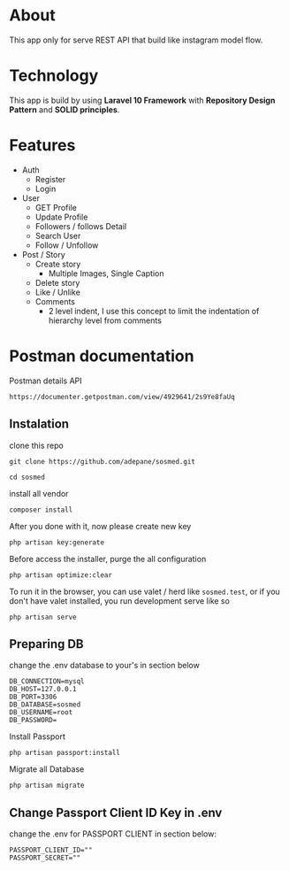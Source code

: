 # About

This app only for serve REST API that build like instagram model flow.

# Technology

This app is build by using **Laravel 10 Framework** with **Repository Design Pattern** and **SOLID principles**.

# Features

- Auth
  - Register
  - Login
- User
  - GET Profile
  - Update Profile
  - Followers / follows Detail
  - Search User
  - Follow / Unfollow
- Post / Story
  - Create story
    - Multiple Images, Single Caption
  - Delete story
  - Like / Unlike
  - Comments
    - 2 level indent, I use this concept to limit the indentation of hierarchy level from comments


# Postman documentation

Postman details API
```
https://documenter.getpostman.com/view/4929641/2s9Ye8faUq
```

## Instalation

clone this repo
```
git clone https://github.com/adepane/sosmed.git
```

```
cd sosmed
```

install all vendor
```
composer install
```

After you done with it, now please create new key
```
php artisan key:generate
```

Before access the installer, purge the all configuration
```
php artisan optimize:clear
```

To run it in the browser, you can use valet / herd like `sosmed.test`, or if you don't have valet installed, you run development serve like so
```
php artisan serve
```

## Preparing DB
change the .env database to your's in section below
```
DB_CONNECTION=mysql
DB_HOST=127.0.0.1
DB_PORT=3306
DB_DATABASE=sosmed
DB_USERNAME=root
DB_PASSWORD=
```

Install Passport
```
php artisan passport:install
```

Migrate all Database
```
php artisan migrate
```

## Change Passport Client ID Key in .env

change the .env for PASSPORT CLIENT in section below:
```
PASSPORT_CLIENT_ID=""
PASSPORT_SECRET=""
```
